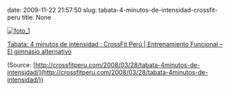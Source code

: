 date: 2009-11-22 21:57:50
slug: tabata-4-minutos-de-intensidad-crossfit-peru
title: None

[![foto_1][1]][1]

[ Tabata: 4 minutos de intensidad  : CrossFit Perú | Entrenamiento Funcional – El gimnasio alternativo](http://crossfitperu.com/2008/03/28/tabata-4minutos-de-intensidad/)

(Source: [http://crossfitperu.com/2008/03/28/tabata-4minutos-de-intensidad/](http://crossfitperu.com/2008/03/28/tabata-4minutos-de-intensidad/))

[1]: file:///Users/jjdenis/jjdenis.github.com/static/2009-11-22-tabata-4-minutos-de-intensidad-crossfit-peru_foto1.jpg
